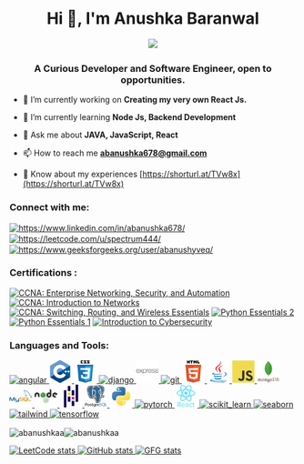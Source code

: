 <h1 align="center">Hi 👋, I'm Anushka Baranwal</h1>
<p align="center">
  <img width="800em" src="https://readme-typing-svg.herokuapp.com?color=E22FE4&width=380&height=28&lines=Emerging+Software+Engineer...;Frontend+Development+Enthusiast...;AI+Innovator...;Data+Science+Enthusiast...;Problem+Solver...;Nice+To+Meet+You+....&center=true" />
</p>

<h3 align="center">A Curious Developer and Software Engineer, open to opportunities.</h3>

- 🔭 I’m currently working on **Creating my very own React Js.**

- 🌱 I’m currently learning **Node Js, Backend Development**

- 💬 Ask me about **JAVA, JavaScript, React**

- 📫 How to reach me **abanushka678@gmail.com**

- 📄 Know about my experiences [https://shorturl.at/TVw8x](https://shorturl.at/TVw8x)

<h3 align="left">Connect with me:</h3>
<p align="left">
<a href="https://www.linkedin.com/in/abanushka678/" target="blank"><img align="center" src="https://raw.githubusercontent.com/rahuldkjain/github-profile-readme-generator/master/src/images/icons/Social/linked-in-alt.svg" alt="https://www.linkedin.com/in/abanushka678/" height="30" width="40" /></a>
<a href="https://leetcode.com/u/AnushkaaB/" target="blank"><img align="center" src="https://raw.githubusercontent.com/rahuldkjain/github-profile-readme-generator/master/src/images/icons/Social/leet-code.svg" alt="https://leetcode.com/u/spectrum444/" height="30" width="40" /></a>
<a href="https://www.geeksforgeeks.org/user/abanushyveq/" target="blank"><img align="center" src="https://raw.githubusercontent.com/rahuldkjain/github-profile-readme-generator/master/src/images/icons/Social/geeks-for-geeks.svg" alt="https://www.geeksforgeeks.org/user/abanushyveq/" height="30" width="40" /></a>
</p>

<h3 align="left">Certifications :</h3>
<a href="https://www.credly.com/badges/01e8412c-d8d0-4ec5-ab91-f8070a6571ae/public_url" title="CCNA: Enterprise Networking, Security, and Automation"><img src="https://images.credly.com/size/80x80/images/0a6d331e-8abf-4272-a949-33f754569a76/CCNAENSA__1_.png" alt="CCNA: Enterprise Networking, Security, and Automation" width="80" height="80"></a>
<a href="" title="CCNA: Introduction to Networks"><img src="https://images.credly.com/size/80x80/images/70d71df5-f3dc-4380-9b9d-f22513a70417/CCNAITN__1_.png" alt="CCNA: Introduction to Networks" width="80" height="80"></a>
<a href="" title="CCNA: Switching, Routing, and Wireless Essentials"><img src="https://images.credly.com/size/80x80/images/f4ccdba9-dd65-4349-baad-8f05df116443/CCNASRWE__1_.png" alt="CCNA: Switching, Routing, and Wireless Essentials" width="80" height="80"></a>
<a href="" title="Python Essentials 2"><img src="https://images.credly.com/size/80x80/images/3f802526-7274-4230-91ab-f6d1a35340e6/image.png" alt="Python Essentials 2" width="80" height="80"></a>
<a href="" title="Python Essentials 1"><img src="https://images.credly.com/size/80x80/images/68c0b94d-f6ac-40b1-a0e0-921439eb092e/image.png" alt="Python Essentials 1" width="80" height="80"></a>
<a href="" title="Introduction to Cybersecurity"><img src="https://images.credly.com/size/80x80/images/af8c6b4e-fc31-47c4-8dcb-eb7a2065dc5b/I2CS__1_.png" alt="Introduction to Cybersecurity" width="80" height="80"></a>



<h3 align="left">Languages and Tools:</h3>
<p align="left"> <a href="https://angular.io" target="_blank" rel="noreferrer"> <img src="https://angular.io/assets/images/logos/angular/angular.svg" alt="angular" width="40" height="40"/> </a> <a href="https://www.w3schools.com/cpp/" target="_blank" rel="noreferrer"> <img src="https://raw.githubusercontent.com/devicons/devicon/master/icons/cplusplus/cplusplus-original.svg" alt="cplusplus" width="40" height="40"/> </a> <a href="https://www.w3schools.com/css/" target="_blank" rel="noreferrer"> <img src="https://raw.githubusercontent.com/devicons/devicon/master/icons/css3/css3-original-wordmark.svg" alt="css3" width="40" height="40"/> </a> <a href="https://www.djangoproject.com/" target="_blank" rel="noreferrer"> <img src="https://cdn.worldvectorlogo.com/logos/django.svg" alt="django" width="40" height="40"/> </a> <a href="https://expressjs.com" target="_blank" rel="noreferrer"> <img src="https://raw.githubusercontent.com/devicons/devicon/master/icons/express/express-original-wordmark.svg" alt="express" width="40" height="40"/> </a> <a href="https://git-scm.com/" target="_blank" rel="noreferrer"> <img src="https://www.vectorlogo.zone/logos/git-scm/git-scm-icon.svg" alt="git" width="40" height="40"/> </a> <a href="https://www.w3.org/html/" target="_blank" rel="noreferrer"> <img src="https://raw.githubusercontent.com/devicons/devicon/master/icons/html5/html5-original-wordmark.svg" alt="html5" width="40" height="40"/> </a> <a href="https://www.java.com" target="_blank" rel="noreferrer"> <img src="https://raw.githubusercontent.com/devicons/devicon/master/icons/java/java-original.svg" alt="java" width="40" height="40"/> </a> <a href="https://developer.mozilla.org/en-US/docs/Web/JavaScript" target="_blank" rel="noreferrer"> <img src="https://raw.githubusercontent.com/devicons/devicon/master/icons/javascript/javascript-original.svg" alt="javascript" width="40" height="40"/> </a> <a href="https://www.mongodb.com/" target="_blank" rel="noreferrer"> <img src="https://raw.githubusercontent.com/devicons/devicon/master/icons/mongodb/mongodb-original-wordmark.svg" alt="mongodb" width="40" height="40"/> </a> <a href="https://www.mysql.com/" target="_blank" rel="noreferrer"> <img src="https://raw.githubusercontent.com/devicons/devicon/master/icons/mysql/mysql-original-wordmark.svg" alt="mysql" width="40" height="40"/> </a> <a href="https://nodejs.org" target="_blank" rel="noreferrer"> <img src="https://raw.githubusercontent.com/devicons/devicon/master/icons/nodejs/nodejs-original-wordmark.svg" alt="nodejs" width="40" height="40"/> </a> <a href="https://pandas.pydata.org/" target="_blank" rel="noreferrer"> <img src="https://raw.githubusercontent.com/devicons/devicon/2ae2a900d2f041da66e950e4d48052658d850630/icons/pandas/pandas-original.svg" alt="pandas" width="40" height="40"/> </a> <a href="https://www.postgresql.org" target="_blank" rel="noreferrer"> <img src="https://raw.githubusercontent.com/devicons/devicon/master/icons/postgresql/postgresql-original-wordmark.svg" alt="postgresql" width="40" height="40"/> </a> <a href="https://www.python.org" target="_blank" rel="noreferrer"> <img src="https://raw.githubusercontent.com/devicons/devicon/master/icons/python/python-original.svg" alt="python" width="40" height="40"/> </a> <a href="https://pytorch.org/" target="_blank" rel="noreferrer"> <img src="https://www.vectorlogo.zone/logos/pytorch/pytorch-icon.svg" alt="pytorch" width="40" height="40"/> </a> <a href="https://reactjs.org/" target="_blank" rel="noreferrer"> <img src="https://raw.githubusercontent.com/devicons/devicon/master/icons/react/react-original-wordmark.svg" alt="react" width="40" height="40"/> </a> <a href="https://scikit-learn.org/" target="_blank" rel="noreferrer"> <img src="https://upload.wikimedia.org/wikipedia/commons/0/05/Scikit_learn_logo_small.svg" alt="scikit_learn" width="40" height="40"/> </a> <a href="https://seaborn.pydata.org/" target="_blank" rel="noreferrer"> <img src="https://seaborn.pydata.org/_images/logo-mark-lightbg.svg" alt="seaborn" width="40" height="40"/> </a> <a href="https://tailwindcss.com/" target="_blank" rel="noreferrer"> <img src="https://www.vectorlogo.zone/logos/tailwindcss/tailwindcss-icon.svg" alt="tailwind" width="40" height="40"/> </a> <a href="https://www.tensorflow.org" target="_blank" rel="noreferrer"> <img src="https://www.vectorlogo.zone/logos/tensorflow/tensorflow-icon.svg" alt="tensorflow" width="40" height="40"/> </a> </p>

<p><img  height="150em" align="center" src="https://github-readme-stats.vercel.app/api/top-langs?username=abanushkaa&show_icons=true&locale=en&layout=compact" alt="abanushkaa" /><img  height="150em" align="center" src="https://github-readme-streak-stats.herokuapp.com/?user=abanushkaa&" alt="abanushkaa" /></p>



<p>
  <!-- LeetCode Profile Card -->
  <a href="https://leetcode.com/u/AnushkaaB/">
    <img height="150em" src="https://leetcard.jacoblin.cool/AnushkaaB?theme=dark&font=PT%20Serif&ext=contest" alt="LeetCode stats" />
  </a>
   <!-- GitHub Profile Card -->
  <a href="https://github.com/abanushkaa">
    <img height="150em" src="https://github-readme-stats.vercel.app/api?username=abanushkaa&show_icons=true&theme=dark" alt="GitHub stats" />
  </a>
  <!-- GeeksforGeeks Profile Card -->
  <a href="https://www.geeksforgeeks.org/user/abanushyveq/">
    <img height="250em" width ="800em" src="https://gfgstatscard.vercel.app/abanushyveq" alt="GFG stats" />
  </a>
</p>
